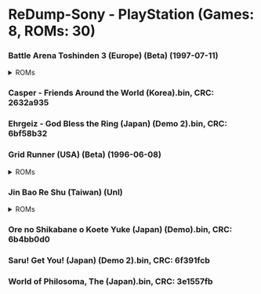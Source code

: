 # ReDump-Sony - PlayStation (Games: 8, ROMs: 30)
### Battle Arena Toshinden 3 (Europe) (Beta) (1997-07-11)
<details>
<summary>ROMs</summary>
Battle Arena Toshinden 3 (Europe) (Beta) (1997-07-11) (Track 1).bin, CRC: 6ac3b1d7

Battle Arena Toshinden 3 (Europe) (Beta) (1997-07-11) (Track 2).bin, CRC: 75a85b58

</details>

### Casper - Friends Around the World (Korea).bin, CRC: 2632a935
### Ehrgeiz - God Bless the Ring (Japan) (Demo 2).bin, CRC: 6bf58b32
### Grid Runner (USA) (Beta) (1996-06-08)
<details>
<summary>ROMs</summary>
Grid Runner (USA) (Beta) (1996-06-08) (Track 01).bin, CRC: d2b56544

Grid Runner (USA) (Beta) (1996-06-08) (Track 02).bin, CRC: 0b92e3de

Grid Runner (USA) (Beta) (1996-06-08) (Track 03).bin, CRC: 05178656

Grid Runner (USA) (Beta) (1996-06-08) (Track 04).bin, CRC: 6bf4557b

Grid Runner (USA) (Beta) (1996-06-08) (Track 05).bin, CRC: c39ba1ed

Grid Runner (USA) (Beta) (1996-06-08) (Track 06).bin, CRC: 6c0ba1af

Grid Runner (USA) (Beta) (1996-06-08) (Track 07).bin, CRC: 6eda60ac

Grid Runner (USA) (Beta) (1996-06-08) (Track 08).bin, CRC: a1568a2a

Grid Runner (USA) (Beta) (1996-06-08) (Track 09).bin, CRC: dfb0f393

Grid Runner (USA) (Beta) (1996-06-08) (Track 10).bin, CRC: 4244ef17

Grid Runner (USA) (Beta) (1996-06-08) (Track 11).bin, CRC: 3631c594

Grid Runner (USA) (Beta) (1996-06-08) (Track 12).bin, CRC: 29a7d988

Grid Runner (USA) (Beta) (1996-06-08) (Track 13).bin, CRC: b6361c8a

Grid Runner (USA) (Beta) (1996-06-08) (Track 14).bin, CRC: 6a8cdf9f

Grid Runner (USA) (Beta) (1996-06-08) (Track 15).bin, CRC: 37cdc1b0

Grid Runner (USA) (Beta) (1996-06-08) (Track 16).bin, CRC: 5f282332

Grid Runner (USA) (Beta) (1996-06-08) (Track 17).bin, CRC: dee05afd

Grid Runner (USA) (Beta) (1996-06-08) (Track 18).bin, CRC: a21c96f7

Grid Runner (USA) (Beta) (1996-06-08) (Track 19).bin, CRC: 744c3058

</details>

### Jin Bao Re Shu (Taiwan) (Unl)
<details>
<summary>ROMs</summary>
Jin Bao Re Shu (Taiwan) (Unl) (Track 1).bin, CRC: 9a83360d

Jin Bao Re Shu (Taiwan) (Unl) (Track 2).bin, CRC: 1d362861

Jin Bao Re Shu (Taiwan) (Unl) (Track 3).bin, CRC: 31269654

Jin Bao Re Shu (Taiwan) (Unl) (Track 4).bin, CRC: 5a9a2c65

</details>

### Ore no Shikabane o Koete Yuke (Japan) (Demo).bin, CRC: 6b4bb0d0
### Saru! Get You! (Japan) (Demo 2).bin, CRC: 6f391fcb
### World of Philosoma, The (Japan).bin, CRC: 3e1557fb
